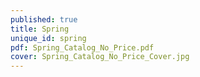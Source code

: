 ```yaml
---
published: true
title: Spring
unique_id: spring
pdf: Spring_Catalog_No_Price.pdf
cover: Spring_Catalog_No_Price_Cover.jpg
---
```

